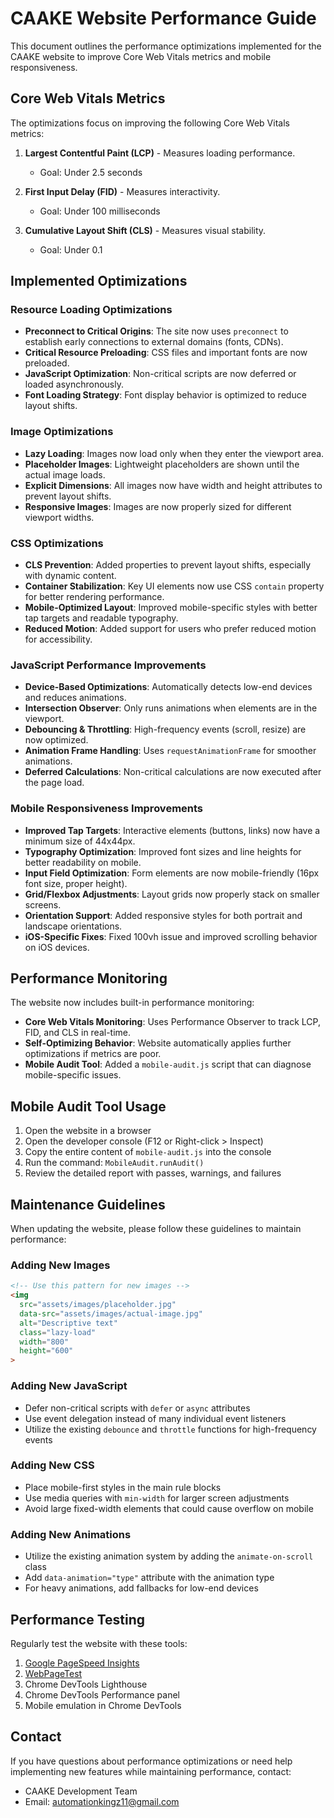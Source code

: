 # CAAKE Website Performance Guide

This document outlines the performance optimizations implemented for the CAAKE website to improve Core Web Vitals metrics and mobile responsiveness.

## Core Web Vitals Metrics

The optimizations focus on improving the following Core Web Vitals metrics:

1. **Largest Contentful Paint (LCP)** - Measures loading performance.
   - Goal: Under 2.5 seconds

2. **First Input Delay (FID)** - Measures interactivity.
   - Goal: Under 100 milliseconds

3. **Cumulative Layout Shift (CLS)** - Measures visual stability.
   - Goal: Under 0.1

## Implemented Optimizations

### Resource Loading Optimizations

- **Preconnect to Critical Origins**: The site now uses `preconnect` to establish early connections to external domains (fonts, CDNs).
- **Critical Resource Preloading**: CSS files and important fonts are now preloaded.
- **JavaScript Optimization**: Non-critical scripts are now deferred or loaded asynchronously.
- **Font Loading Strategy**: Font display behavior is optimized to reduce layout shifts.

### Image Optimizations

- **Lazy Loading**: Images now load only when they enter the viewport area.
- **Placeholder Images**: Lightweight placeholders are shown until the actual image loads.
- **Explicit Dimensions**: All images now have width and height attributes to prevent layout shifts.
- **Responsive Images**: Images are now properly sized for different viewport widths.

### CSS Optimizations

- **CLS Prevention**: Added properties to prevent layout shifts, especially with dynamic content.
- **Container Stabilization**: Key UI elements now use CSS `contain` property for better rendering performance.
- **Mobile-Optimized Layout**: Improved mobile-specific styles with better tap targets and readable typography.
- **Reduced Motion**: Added support for users who prefer reduced motion for accessibility.

### JavaScript Performance Improvements

- **Device-Based Optimizations**: Automatically detects low-end devices and reduces animations.
- **Intersection Observer**: Only runs animations when elements are in the viewport.
- **Debouncing & Throttling**: High-frequency events (scroll, resize) are now optimized.
- **Animation Frame Handling**: Uses `requestAnimationFrame` for smoother animations.
- **Deferred Calculations**: Non-critical calculations are now executed after the page load.

### Mobile Responsiveness Improvements

- **Improved Tap Targets**: Interactive elements (buttons, links) now have a minimum size of 44x44px.
- **Typography Optimization**: Improved font sizes and line heights for better readability on mobile.
- **Input Field Optimization**: Form elements are now mobile-friendly (16px font size, proper height).
- **Grid/Flexbox Adjustments**: Layout grids now properly stack on smaller screens.
- **Orientation Support**: Added responsive styles for both portrait and landscape orientations.
- **iOS-Specific Fixes**: Fixed 100vh issue and improved scrolling behavior on iOS devices.

## Performance Monitoring

The website now includes built-in performance monitoring:

- **Core Web Vitals Monitoring**: Uses Performance Observer to track LCP, FID, and CLS in real-time.
- **Self-Optimizing Behavior**: Website automatically applies further optimizations if metrics are poor.
- **Mobile Audit Tool**: Added a `mobile-audit.js` script that can diagnose mobile-specific issues.

## Mobile Audit Tool Usage

1. Open the website in a browser
2. Open the developer console (F12 or Right-click > Inspect)
3. Copy the entire content of `mobile-audit.js` into the console
4. Run the command: `MobileAudit.runAudit()`
5. Review the detailed report with passes, warnings, and failures

## Maintenance Guidelines

When updating the website, please follow these guidelines to maintain performance:

### Adding New Images

```html
<!-- Use this pattern for new images -->
<img 
  src="assets/images/placeholder.jpg" 
  data-src="assets/images/actual-image.jpg" 
  alt="Descriptive text" 
  class="lazy-load" 
  width="800" 
  height="600"
>
```

### Adding New JavaScript

- Defer non-critical scripts with `defer` or `async` attributes
- Use event delegation instead of many individual event listeners
- Utilize the existing `debounce` and `throttle` functions for high-frequency events

### Adding New CSS

- Place mobile-first styles in the main rule blocks
- Use media queries with `min-width` for larger screen adjustments
- Avoid large fixed-width elements that could cause overflow on mobile

### Adding New Animations

- Utilize the existing animation system by adding the `animate-on-scroll` class
- Add `data-animation="type"` attribute with the animation type
- For heavy animations, add fallbacks for low-end devices

## Performance Testing

Regularly test the website with these tools:

1. [Google PageSpeed Insights](https://developers.google.com/speed/pagespeed/insights/)
2. [WebPageTest](https://www.webpagetest.org/)
3. Chrome DevTools Lighthouse
4. Chrome DevTools Performance panel
5. Mobile emulation in Chrome DevTools

## Contact

If you have questions about performance optimizations or need help implementing new features while maintaining performance, contact:

- CAAKE Development Team
- Email: automationkingz11@gmail.com 